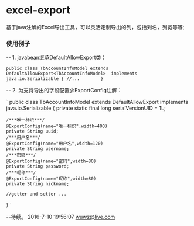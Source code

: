 # excel-export
基于java注解的Excel导出工具，可以灵活定制导出的列，包括列名，列宽等等;


### 使用例子

-- 1. javabean继承DefaultAllowExport类：

`
public class TbAccountInfoModel extends DefaultAllowExport<TbAccountInfoModel> 
		implements java.io.Serializable {
	//...		
}
`

-- 2. 为支持导出的字段配置@ExportConfig注解：

`
public class TbAccountInfoModel extends DefaultAllowExport<TbAccountInfoModel> 
		implements java.io.Serializable {
		private static final long serialVersionUID = 1L;
	
	/***唯一标识***/
	@ExportConfig(name="唯一标识",width=400)
	private String uuid;
	/***用户名***/
	@ExportConfig(name="用户名",width=120)
	private String username;
	/***密码***/
	@ExportConfig(name="密码",width=80)
	private String password;
	/***昵称***/
	@ExportConfig(name="昵称",width=80)
	private String nickname;
	
	//getter and setter ...		
}
`


--待续。 2016-7-10 19:56:07 wuwz@live.com